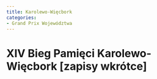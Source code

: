 ```yaml
---
title: Karolewo-Więcbork
categories:
- Grand Prix Województwa
---
```


# XIV Bieg Pamięci Karolewo-Więcbork [zapisy wkrótce]
